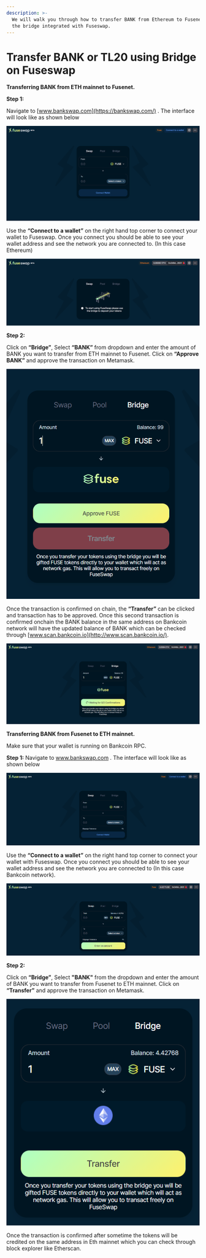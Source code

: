 ```yaml
---
description: >-
  We will walk you through how to transfer BANK from Ethereum to Fusenet using
  the bridge integrated with Fuseswap.
---
```


# Transfer BANK or TL20 using Bridge on Fuseswap

**Transferring BANK from ETH mainnet to Fusenet.**

**Step 1:**

Navigate to [www.bankswap.com](https://bankswap.com/) . The interface will look like as shown below

![](../../.gitbook/assets/0%20%286%29.png)

Use the **“Connect to a wallet”** on the right hand top corner to connect your wallet to Fuseswap. Once you connect you should be able to see your wallet address and see the network you are connected to. \(In this case Ethereum\)

![](../../.gitbook/assets/1%20%289%29.png)

**Step 2:**

Click on **“Bridge”**, Select **“BANK”** from dropdown and enter the amount of BANK you want to transfer from ETH mainnet to Fusenet. Click on **“Approve BANK”** and approve the transaction on Metamask.

![](../../.gitbook/assets/2%20%289%29.png)

Once the transaction is confirmed on chain, the **“Transfer”** can be clicked and transaction has to be approved. Once this second transaction is confirmed onchain the BANK balance in the same address on Bankcoin network will have the updated balance of BANK which can be checked through [www.scan.bankcoin.io](http://www.scan.bankcoin.io/). 

![](../../.gitbook/assets/3%20%288%29.png)

**Transferring BANK from Fusenet to ETH mainnet.**

Make sure that your wallet is running on Bankcoin RPC.

**Step 1:** Navigate to www.bankswap.com . The interface will look like as shown below

![](../../.gitbook/assets/4%20%289%29.png)

Use the **“Connect to a wallet”** on the right hand top corner to connect your wallet with Fuseswap. Once you connect you should be able to see your wallet address and see the network you are connected to \(In this case Bankcoin network\).

![](../../.gitbook/assets/5%20%286%29.png)

**Step 2:**

Click on **“Bridge”**, Select **"BANK"** from the dropdown and enter the amount of BANK you want to transfer from Fusenet to ETH mainnet. Click on **“Transfer”** and approve the transaction on Metamask.

![](../../.gitbook/assets/6%20%287%29.png)

Once the transaction is confirmed after sometime the tokens will be credited on the same address in Eth mainnet which you can check through block explorer like Etherscan.

